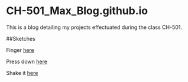 # CH-501_Max_Blog.github.io
This is a blog detailing my projects effectuated during the class CH-501.

##Sketches

Finger [here](sketches/finger.md)

Press down [here](sketches/handtool.md)

Shake it [here](sketches/shaker.md)
